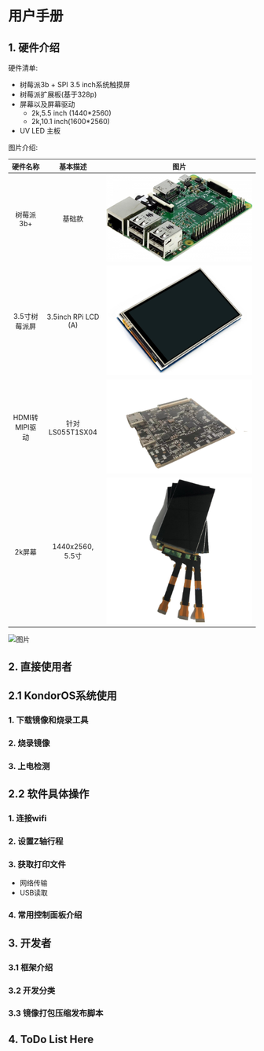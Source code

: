 # 用户手册


## 1. 硬件介绍

硬件清单:

- 树莓派3b + SPI 3.5 inch系统触摸屏
- 树莓派扩展板(基于328p)
- 屏幕以及屏幕驱动
    - 2k,5.5 inch (1440*2560)
    - 2k,10.1 inch(1600*2560)
- UV LED 主板

图片介绍:

|硬件名称|基本描述|图片|
|:--:|:--:|:--:|
|树莓派3b+|基础款|![图片](./user-doc-img/2019-11-9/rspi-1.jpg)|
|3.5寸树莓派屏|3.5inch RPi LCD (A)|![图片](./user-doc-img/2019-11-9/spi-lcd.jpg)|
|HDMI转MIPI驱动|针对LS055T1SX04|![图片](./user-doc-img/2019-11-9/2k-lcd-driver.jpg)|
|2k屏幕|1440x2560, 5.5寸|![图片](./user-doc-img/2019-11-9/2k-lcd.jpg)|



![图片](./user-doc-img/2019-11-9/raspi-1.jpg)

## 2. 直接使用者

## 2.1 KondorOS系统使用

### 1. 下载镜像和烧录工具

### 2. 烧录镜像

### 3. 上电检测

## 2.2 软件具体操作

### 1. 连接wifi

### 2. 设置Z轴行程

### 3. 获取打印文件

- 网络传输
- USB读取

### 4. 常用控制面板介绍

## 3. 开发者

### 3.1 框架介绍

### 3.2 开发分类

### 3.3 镜像打包压缩发布脚本


## 4. ToDo List Here